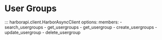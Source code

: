 # User Groups

::: harborapi.client.HarborAsyncClient
    options:
        members:
        - search_usergroups
        - get_usergroups
        - get_usergroup
        - create_usergroups
        - update_usergroup
        - delete_usergroup
